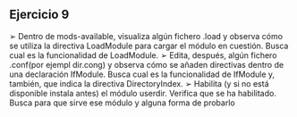 ## Ejercicio 9
➢ Dentro de mods-available, visualiza algún fichero .load y observa cómo se utiliza la
directiva LoadModule para cargar el módulo en cuestión. Busca cual es la
funcionalidad de LoadModule.
➢ Edita, después, algún fichero .conf(por ejempl dir.cong) y observa cómo se añaden
directivas dentro de una declaración IfModule. Busca cual es la funcionalidad de
IfModule y, también, que indica la directiva DirectoryIndex.
➢ Habilita (y si no está disponible instala antes) el módulo userdir. Verifica que se ha
habilitado. Busca para que sirve ese módulo y alguna forma de probarlo
